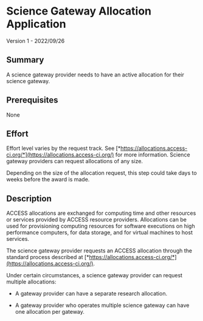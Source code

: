 # Science Gateway Allocation Application

Version 1 - 2022/09/26

## Summary

A science gateway provider needs to have an active allocation for their science gateway.

## Prerequisites

None

## Effort

Effort level varies by the request track. See [*https://allocations.access-ci.org/*](https://allocations.access-ci.org/) for more information. Science gateway providers can request allocations of any size.

Depending on the size of the allocation request, this step could take days to weeks before the award is made.

## Description

ACCESS allocations are exchanged for computing time and other resources or services provided by ACCESS resource providers. Allocations can be used for provisioning computing resources for software executions on high performance computers, for data storage, and for virtual machines to host services.

The science gateway provider requests an ACCESS allocation through the standard process described at [*https://allocations.access-ci.org/*](https://allocations.access-ci.org/).

Under certain circumstances, a science gateway provider can request multiple allocations:

- A gateway provider can have a separate research allocation.

- A gateway provider who operates multiple science gateway can have one allocation per gateway.

## 
